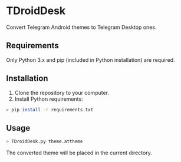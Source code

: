 # TDroidDesk

Convert Telegram Android themes to Telegram Desktop ones.

## Requirements

Only Python 3.x and pip (included in Python installation) are required.

## Installation

1. Clone the repository to your computer.
2. Install Python requirements:
```sh
> pip install -r requirements.txt
```

## Usage

```sh
> TDroidDesk.py theme.attheme
```

The converted theme will be placed in the current directory.
